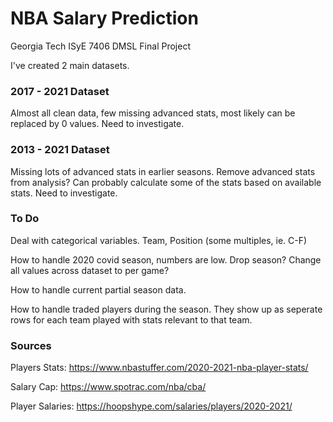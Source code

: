 # NBA Salary Prediction

Georgia Tech ISyE 7406 DMSL Final Project

I've created 2 main datasets.  

### 2017 - 2021 Dataset
Almost all clean data, few missing advanced stats, most likely can be replaced by 0 values.  Need to investigate. 

### 2013 - 2021 Dataset
Missing lots of advanced stats in earlier seasons.  Remove advanced stats from analysis?  Can probably calculate some of the stats based on available stats.  Need to investigate.

### To Do
Deal with categorical variables.  Team, Position (some multiples, ie. C-F)

How to handle 2020 covid season, numbers are low.  Drop season?  Change all values across dataset to per game?  

How to handle current partial season data.  

How to handle traded players during the season.  They show up as seperate rows for each team played with stats relevant to that team.

### Sources

Players Stats:
https://www.nbastuffer.com/2020-2021-nba-player-stats/

Salary Cap:
https://www.spotrac.com/nba/cba/

Player Salaries:
https://hoopshype.com/salaries/players/2020-2021/


